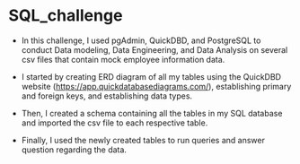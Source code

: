 # SQL_challenge
- In this challenge, I used pgAdmin, QuickDBD, and PostgreSQL to conduct Data modeling, Data Engineering, and Data Analysis on several csv files that contain mock employee information data. 

- I started by creating ERD diagram of all my tables using the QuickDBD website (https://app.quickdatabasediagrams.com/), establishing primary and foreign keys, and establishing data types. 

- Then, I created a schema containing all the tables in my SQL database and imported the csv file to each respective table. 

- Finally, I used the newly created tables to run queries and answer question regarding the data.
